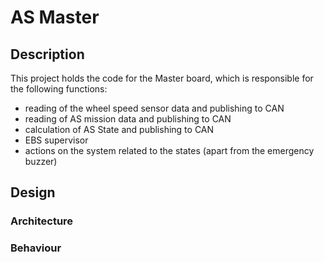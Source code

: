 # AS Master

## Description

This project holds the code for the Master board, which is responsible for the following functions:
- reading of the wheel speed sensor data and publishing to CAN
- reading of AS mission data and publishing to CAN
- calculation of AS State and publishing to CAN
- EBS supervisor
- actions on the system related to the states (apart from the emergency buzzer)

## Design

### Architecture


### Behaviour

